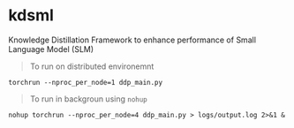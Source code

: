 # kdsml
Knowledge Distillation Framework to enhance performance of Small Language Model (SLM)

> To run on distributed environemnt
```shell
torchrun --nproc_per_node=1 ddp_main.py
```
> To run in backgroun using `nohup`

```shell
nohup torchrun --nproc_per_node=4 ddp_main.py > logs/output.log 2>&1 &
```